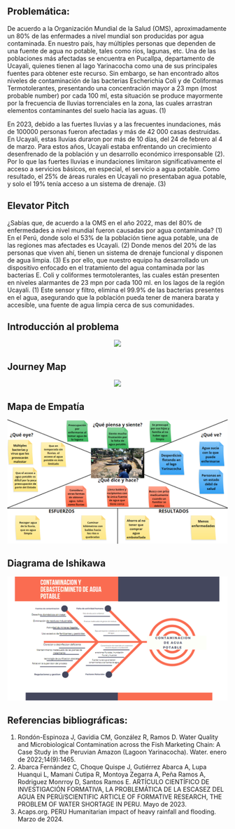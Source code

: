 ## Problemática:
De acuerdo a la Organización Mundial de la Salud (OMS), aproximadamente un 80% de las enfermades a nivel mundial son producidas por agua contaminada. En nuestro país, hay múltiples personas que dependen de una fuente de agua no potable, tales como ríos, lagunas, etc. Una de las poblaciones más afectadas se encuentra en Pucallpa, departamento de Ucayali, quienes tienen al lago Yarinacocha como una de sus principales fuentes para obtener este recurso. Sin embargo, se han encontrado altos niveles de contaminación de las bacterias Escherichia Coli y de Coliformas Termotolerantes, presentando una concentración mayor a 23 mpn (most probable number) por cada 100 ml, esta situación se produce mayormente por la frecuencia de lluvias torrenciales en la zona, las cuales arrastran elementos contaminantes del suelo hacia las aguas. (1)

En 2023, debido a las fuertes lluvias y a las frecuentes inundaciones, más de 100000 personas fueron afectadas y más de 42 000 casas destruidas. En Ucayali, estas lluvias duraron por más de 10 días, del 24 de febrero al 4 de marzo. Para estos años, Ucayali estaba enfrentando un crecimiento desenfrenado de la población y un desarrollo económico irresponsable (2). Por lo que las fuertes lluvias e inundaciones limitaron significativamente el acceso a servicios básicos, en especial, el servicio a agua potable. Como resultado, el 25% de áreas rurales en Ucayali no presentaban agua potable, y solo el 19% tenía acceso a un sistema de drenaje. (3)

## Elevator Pitch
¿Sabías que, de acuerdo a la OMS en el año 2022, mas del 80% de enfermedades a nivel mundial fueron causadas por agua contaminada? (1) En el Perú, donde solo el 53% de la población tiene agua potable, una de las regiones mas afectades es Ucayali. (2) Donde menos del 20% de las personas que viven ahí, tienen un sistema de drenaje funcional y disponen de agua limpia. (3) Es por ello, que nuestro equipo ha desarrollado un dispositivo enfocado en el tratamiento del agua contaminada por las bacterias E. Coli y coliformes termotolerantes, las cuales están presenten en niveles alarmantes de 23 mpn por cada 100 ml. en los lagos de la región Ucayali. (1) Este sensor y filtro, elimina el 99.9% de las bacterias presentes en el agua, asegurando que la población pueda tener de manera barata y accesible, una fuente de agua limpia cerca de sus comunidades. 
</p>

## Introducción al problema
<p align= "center">
  <img src="https://github.com/aquinoestoyxd/FD-Grupo2/blob/main/Im%C3%A1genes/Mapa%201.PNG"/>
</p>

## Journey Map
<p align= "center">
  <img src="https://github.com/aquinoestoyxd/FD-Grupo2/blob/main/Im%C3%A1genes/Journey%20Map.PNG"/>
</p>

## Mapa de Empatía
<p align= "center">
  <img src="https://github.com/aquinoestoyxd/FD-Grupo2/blob/main/Im%C3%A1genes/Mapa%20de%20Empat%C3%ADa.PNG"/>
</p>

## Diagrama de Ishikawa
<p align= "center">
  <img src="https://github.com/aquinoestoyxd/FD-Grupo2/blob/main/Im%C3%A1genes/Ishikawa.PNG"/>
</p>

## Referencias bibliográficas:
1.	Rondón-Espinoza J, Gavidia CM, González R, Ramos D. Water Quality and Microbiological Contamination across the Fish Marketing Chain: A Case Study in the Peruvian Amazon (Lagoon Yarinacocha). Water. enero de 2022;14(9):1465. 
2.	Abarca Fernández C, Choque Quispe J, Gutiérrez Abarca A, Lupa Huanqui L, Mamani Cutipa R, Montoya Zegarra A, Peña Ramos A, Rodriguez Monrroy D, Santos Ramos E. ARTÍCULO CIENTÍFICO DE INVESTIGACIÓN FORMATIVA, LA PROBLEMÁTICA DE LA ESCASEZ DEL AGUA EN PERÚ/SCIENTIFIC ARTICLE OF FORMATIVE RESEARCH, THE PROBLEM OF WATER SHORTAGE IN PERU. Mayo de 2023.
3. Acaps.org. PERU Humanitarian impact of heavy rainfall and flooding. Marzo de 2024.
